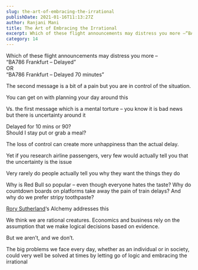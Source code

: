 ```yaml
---
slug: the-art-of-embracing-the-irrational
publishDate: 2021-01-16T11:13:27Z
author: Ranjani Mani
title: The Art of Embracing the Irrational 
excerpt: Which of these flight announcements may distress you more –“BA786 Frankfurt – Delayed”OR“BA786 Frankfurt – Delayed 70 minutes” The second message is a bit of a pain but you are in control of the situation. You can get on with planning your day around this Vs. the first message which is a mental torture –  ... 
category: 14
---
```


Which of these flight announcements may distress you more –  
“BA786 Frankfurt – Delayed”  
OR  
“BA786 Frankfurt – Delayed 70 minutes”  
  
The second message is a bit of a pain but you are in control of the situation.  
  
You can get on with planning your day around this  
  
Vs. the first message which is a mental torture – you know it is bad news but there is uncertainty around it  
  
Delayed for 10 mins or 90?  
Should I stay put or grab a meal?  
  
The loss of control can create more unhappiness than the actual delay.  
  
Yet if you research airline passengers, very few would actually tell you that the uncertainty is the issue  
  
Very rarely do people actually tell you why they want the things they do  
  
Why is Red Bull so popular – even though everyone hates the taste? Why do countdown boards on platforms take away the pain of train delays? And why do we prefer stripy toothpaste?  
  
[Rory Sutherland](https://www.linkedin.com/in/ACoAAAABDOMBwmhxa-%5FtnxvfAE-nPW%5F-xzxa7UY)‘s Alchemy addresses this  
  
We think we are rational creatures. Economics and business rely on the assumption that we make logical decisions based on evidence.  
  
But we aren’t, and we don’t.  
  
The big problems we face every day, whether as an individual or in society, could very well be solved at times by letting go of logic and embracing the irrational